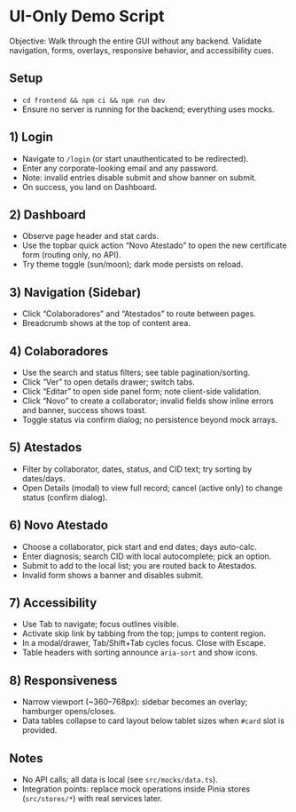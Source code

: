 # UI-Only Demo Script

Objective: Walk through the entire GUI without any backend. Validate navigation, forms, overlays, responsive behavior, and accessibility cues.

## Setup
- `cd frontend && npm ci && npm run dev`
- Ensure no server is running for the backend; everything uses mocks.

## 1) Login
- Navigate to `/login` (or start unauthenticated to be redirected).
- Enter any corporate-looking email and any password.
- Note: invalid entries disable submit and show banner on submit.
- On success, you land on Dashboard.

## 2) Dashboard
- Observe page header and stat cards.
- Use the topbar quick action “Novo Atestado” to open the new certificate form (routing only, no API).
- Try theme toggle (sun/moon); dark mode persists on reload.

## 3) Navigation (Sidebar)
- Click “Colaboradores” and “Atestados” to route between pages.
- Breadcrumb shows at the top of content area.

## 4) Colaboradores
- Use the search and status filters; see table pagination/sorting.
- Click “Ver” to open details drawer; switch tabs.
- Click “Editar” to open side panel form; note client-side validation.
- Click “Novo” to create a collaborator; invalid fields show inline errors and banner, success shows toast.
- Toggle status via confirm dialog; no persistence beyond mock arrays.

## 5) Atestados
- Filter by collaborator, dates, status, and CID text; try sorting by dates/days.
- Open Details (modal) to view full record; cancel (active only) to change status (confirm dialog).

## 6) Novo Atestado
- Choose a collaborator, pick start and end dates; days auto-calc.
- Enter diagnosis; search CID with local autocomplete; pick an option.
- Submit to add to the local list; you are routed back to Atestados.
- Invalid form shows a banner and disables submit.

## 7) Accessibility
- Use Tab to navigate; focus outlines visible.
- Activate skip link by tabbing from the top; jumps to content region.
- In a modal/drawer, Tab/Shift+Tab cycles focus. Close with Escape.
- Table headers with sorting announce `aria-sort` and show icons.

## 8) Responsiveness
- Narrow viewport (~360–768px): sidebar becomes an overlay; hamburger opens/closes.
- Data tables collapse to card layout below tablet sizes when `#card` slot is provided.

## Notes
- No API calls; all data is local (see `src/mocks/data.ts`).
- Integration points: replace mock operations inside Pinia stores (`src/stores/*`) with real services later.
